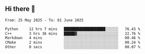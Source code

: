 ## Hi there 👋

<!--
**Bojupi/Bojupi** is a ✨ _special_ ✨ repository because its `README.md` (this file) appears on your GitHub profile.

Here are some ideas to get you started:

- 🔭 I’m currently working on ...
- 🌱 I’m currently learning ...
- 👯 I’m looking to collaborate on ...
- 🤔 I’m looking for help with ...
- 💬 Ask me about ...
- 📫 How to reach me: ...
- 😄 Pronouns: ...
- ⚡ Fun fact: ...
-->

<!--START_SECTION:waka-->

```txt
From: 25 May 2025 - To: 01 June 2025

Python     12 hrs 7 mins   ███████████████████░░░░░░   76.43 %
C++        3 hrs 36 mins   █████▓░░░░░░░░░░░░░░░░░░░   22.76 %
Markdown   4 mins          ░░░░░░░░░░░░░░░░░░░░░░░░░   00.46 %
CMake      2 mins          ░░░░░░░░░░░░░░░░░░░░░░░░░   00.24 %
Other      0 secs          ░░░░░░░░░░░░░░░░░░░░░░░░░   00.07 %
```

<!--END_SECTION:waka-->
